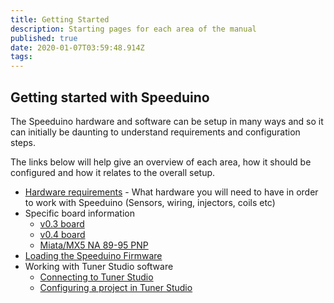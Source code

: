 ```yaml
---
title: Getting Started
description: Starting pages for each area of the manual
published: true
date: 2020-01-07T03:59:48.914Z
tags: 
---
```


## Getting started with Speeduino
The Speeduino hardware and software can be setup in many ways and so it can initially be daunting to understand requirements and configuration steps. 

The links below will help give an overview of each area, how it should be configured and how it relates to the overall setup. 

- [Hardware requirements](/Hardware_requirements) - What hardware you will need to have in order to work with Speeduino (Sensors, wiring, injectors, coils etc)
- Specific board information
  - [v0.3 board](/boards/V03)
  - [v0.4 board](/boards/v04)
  - [Miata/MX5 NA 89-95 PNP](/boards/MX5_PNP)
-   [Loading the Speeduino Firmware](/Installing_Firmware)
-   Working with Tuner Studio software
    -   [Connecting to Tuner Studio](/Connecting_to_TunerStudio)
    -   [Configuring a project in Tuner Studio](/Configuring_TunerStudio)